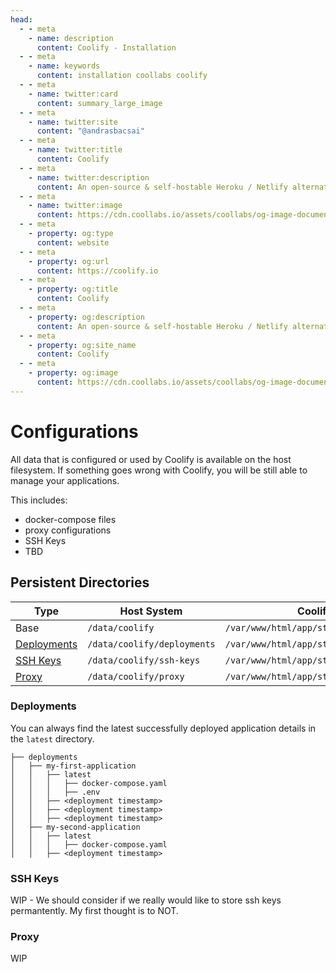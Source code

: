 ```yaml
---
head:
  - - meta
    - name: description
      content: Coolify - Installation
  - - meta
    - name: keywords
      content: installation coollabs coolify
  - - meta
    - name: twitter:card
      content: summary_large_image
  - - meta
    - name: twitter:site
      content: "@andrasbacsai"
  - - meta
    - name: twitter:title
      content: Coolify
  - - meta
    - name: twitter:description
      content: An open-source & self-hostable Heroku / Netlify alternative.
  - - meta
    - name: twitter:image
      content: https://cdn.coollabs.io/assets/coollabs/og-image-documentation.png
  - - meta
    - property: og:type
      content: website
  - - meta
    - property: og:url
      content: https://coolify.io
  - - meta
    - property: og:title
      content: Coolify
  - - meta
    - property: og:description
      content: An open-source & self-hostable Heroku / Netlify alternative.
  - - meta
    - property: og:site_name
      content: Coolify
  - - meta
    - property: og:image
      content: https://cdn.coollabs.io/assets/coollabs/og-image-documentation.png
---
```


# Configurations

All data that is configured or used by Coolify is available on the host filesystem. If something goes wrong with Coolify, you will be still able to manage your applications.

This includes:

- docker-compose files
- proxy configurations
- SSH Keys
- TBD

## Persistent Directories

| Type                        | Host System                 | Coolify Container                               |
| --------------------------- | --------------------------- | ----------------------------------------------- |
| Base                        | `/data/coolify`             | `/var/www/html/app/storage/coolify`             |
| [Deployments](#deployments) | `/data/coolify/deployments` | `/var/www/html/app/storage/coolify/deployments` |
| [SSH Keys](#ssh-keys)       | `/data/coolify/ssh-keys`    | `/var/www/html/app/storage/coolify/ssh-keys`    |
| [Proxy](#proxy)             | `/data/coolify/proxy`       | `/var/www/html/app/storage/coolify/proxy`       |

### Deployments

You can always find the latest successfully deployed application details in the `latest` directory.

```bash{3}
├── deployments
│   ├── my-first-application
│   │   ├── latest
│   │   │   ├── docker-compose.yaml
│   │   │   ├── .env
│   │   ├── <deployment timestamp>
│   │   ├── <deployment timestamp>
│   │   ├── <deployment timestamp>
│   ├── my-second-application
│   │   ├── latest
│   │   │   ├── docker-compose.yaml
│   │   ├── <deployment timestamp>
```

### SSH Keys

WIP - We should consider if we really would like to store ssh keys permantently. My first thought is to NOT.

### Proxy

WIP
